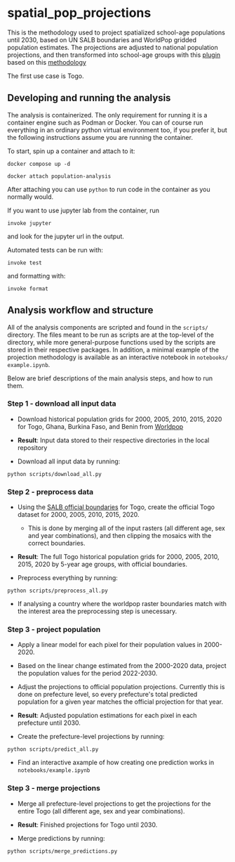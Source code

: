 # spatial_pop_projections

This is the methodology used to project spatialized school-age populations
until 2030, based on UN SALB boundaries and WorldPop gridded population
estimates. The projections are adjusted to national population projections, and
then transformed into school-age groups with this [plugin](https://github.com/iiepdev/SSAP-QGIS-plugin)
based on this [methodology](https://github.com/iiepdev/Spatialized-school-age-populations)

The first use case is Togo.


## Developing and running the analysis

The analysis is containerized. The only requirement for running it is a
container engine such as Podman or Docker. You can of course run everything in
an ordinary python virtual environment too, if you prefer it, but the following
instructions assume you are running the container.

To start, spin up a container and attach to it:

```console
docker compose up -d
```
```console
docker attach population-analysis
```

After attaching you can use `python` to run code in the container as you
normally would.

If you want to use jupyter lab from the container, run

```console
invoke jupyter
```

and look for the jupyter url in the output.

Automated tests can be run with:

```console
invoke test
```

and formatting with:

```console
invoke format
```


## Analysis workflow and structure 

All of the analysis components are scripted and found in the `scripts/
` directory. The files meant to be run as scripts are at the top-level of
the directory, while more general-purpose functions used by the scripts are
stored in their respective packages. In addition, a minimal example of the
projection methodology is available as an interactive notebook in `notebooks/
example.ipynb`.

Below are brief descriptions of the main analysis steps, and how to run them.


### Step 1 - download all input data

- Download historical population grids for 2000, 2005, 2010, 2015, 2020 for
  Togo, Ghana, Burkina Faso, and Benin from [Worldpop](https://hub.worldpop.org/geodata/listing?id=30)

- **Result**: Input data stored to their respective directories in the local repository

- Download all input data by running:

```console
python scripts/download_all.py
```


### Step 2 - preprocess data

- Using the [SALB official boundaries](https://salb.un.org/en/data/tgo) for
  Togo, create the official Togo dataset for 2000, 2005, 2010, 2015, 2020.
  - This is done by merging all of the input rasters (all different age, sex and
    year combinations), and then clipping the mosaics with the correct boundaries.

- **Result**: The full Togo historical population grids for 2000, 2005, 2010,
  2015, 2020 by 5-year age groups, with official boundaries.

- Preprocess everything by running:

```console
python scripts/preprocess_all.py
```

- If analysing a country where the worldpop raster boundaries match with the
  interest area the preprocessing step is unecessary.


### Step 3 - project population

- Apply a linear model for each pixel for their population values in 2000-2020.

- Based on the linear change estimated from the 2000-2020 data, project the
  population values for the period 2022-2030.

- Adjust the projections to official population projections. Currently this is
  done on prefecture level, so every prefecture's total predicted population for
  a given year matches the official projection for that year.

- **Result**: Adjusted population estimations for each pixel in each prefecture until 2030.

- Create the prefecture-level projections by running:

```console
python scripts/predict_all.py
```

- Find an interactive axample of how creating one prediction works in
`notebooks/example.ipynb`

### Step 3 - merge projections

- Merge all prefecture-level projections to get the projections for the entire
  Togo (all different age, sex and year combinations).

- **Result**: Finished projections for Togo until 2030.

- Merge predictions by running:

```console
python scripts/merge_predictions.py
```
